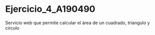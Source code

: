 # Ejercicio_4_A190490
Servicio web que permite calcular el área de un cuadrado, triangulo y circulo
